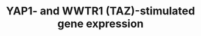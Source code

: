 ---
annotations:
- type: Pathway Ontology
  value: regulatory pathway
authors:
- ReactomeTeam
- Anwesha
- Egonw
description: 'YAP1 and WWTR1 (TAZ) are transcriptional co-activators, both homologues
  of the Drosophila Yorkie protein. They both interact with members of the TEAD family
  of transcription factors, and WWTR1 interacts as well with TBX5 and RUNX2, to promote
  gene expression. Their transcriptional targets include genes critical to regulation
  of cell proliferation and apoptosis. Their subcellular location is regulated by
  the Hippo signaling cascade: phosphorylation mediated by this cascade leads to the
  cytosolic sequestration of both proteins (Murakami et al. 2005; Oh and Irvine 2010).  View
  original pathway at [http://www.reactome.org/PathwayBrowser/#DIAGRAM=2032785 Reactome].'
last-edited: 2021-01-25
organisms:
- Homo sapiens
redirect_from:
- /index.php/Pathway:WP2738
- /instance/WP2738
schema-jsonld:
- '@context': https://schema.org/
  '@id': https://wikipathways.github.io/pathways/WP2738.html
  '@type': Dataset
  creator:
    '@type': Organization
    name: WikiPathways
  description: 'YAP1 and WWTR1 (TAZ) are transcriptional co-activators, both homologues
    of the Drosophila Yorkie protein. They both interact with members of the TEAD
    family of transcription factors, and WWTR1 interacts as well with TBX5 and RUNX2,
    to promote gene expression. Their transcriptional targets include genes critical
    to regulation of cell proliferation and apoptosis. Their subcellular location
    is regulated by the Hippo signaling cascade: phosphorylation mediated by this
    cascade leads to the cytosolic sequestration of both proteins (Murakami et al.
    2005; Oh and Irvine 2010).  View original pathway at [http://www.reactome.org/PathwayBrowser/#DIAGRAM=2032785
    Reactome].'
  keywords:
  - TEAD1
  - TEAD2:YAP1
  - KAT2B
  - 'TBX5 '
  - RUNX2
  - TEADs:YAP1
  - TEADs
  - 'HIPK2 '
  - RUNX2:WWTR1(TAZ)
  - TEAD:WWTR1(TAZ)
  - YAP1
  - NKX2-5:GATA4:HIPK1,2
  - TEAD4
  - 'NKX2-5 '
  - regulation by RUNX2
  - TBX5
  - 'RUNX2-P2 '
  - TEAD2
  - Transcriptional
  - Signaling by Hippo
  - CTGF
  - 'RUNX2-P1 '
  - NPPA gene
  - NPPA(1-153)
  - TBX5:WWTR1:PCAF
  - 'KAT2B '
  - 'WWTR1 '
  - WWTR1
  - 'YAP1 '
  - 'TEAD3 '
  - 'TEAD1 '
  - TEAD4:YAP1
  - 'GATA4 '
  - 'TEAD4 '
  - 'TEAD2 '
  - TEAD1:YAP1
  - TEAD3
  - 'HIPK1 '
  - TEAD3:YAP1
  - CTGF gene
  license: CC0
  name: YAP1- and WWTR1 (TAZ)-stimulated gene expression
seo: CreativeWork
title: YAP1- and WWTR1 (TAZ)-stimulated gene expression
wpid: WP2738
---